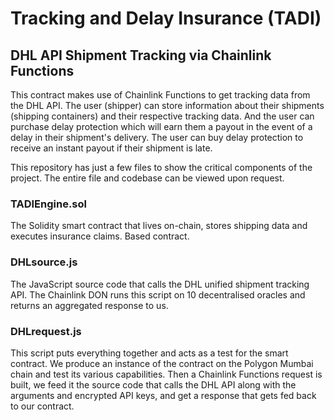 # Tracking and Delay Insurance (TADI)

## DHL API Shipment Tracking via Chainlink Functions

This contract makes use of Chainlink Functions to get tracking data from the DHL API. The user (shipper) can store information about their shipments (shipping containers) and their respective tracking data. And the user can purchase delay protection which will earn them a payout in the event of a delay in their shipment's delivery. The user can buy delay protection to receive an instant payout if their shipment is late.

This repository has just a few files to show the critical components of the project. The entire file and codebase can be viewed upon request.

### TADIEngine.sol

The Solidity smart contract that lives on-chain, stores shipping data and executes insurance claims. Based contract.

### DHLsource.js

The JavaScript source code that calls the DHL unified shipment tracking API. The Chainlink DON runs this script on 10 decentralised oracles and returns an aggregated response to us.

### DHLrequest.js

This script puts everything together and acts as a test for the smart contract. We produce an instance of the contract on the Polygon Mumbai chain and test its various capabilities. Then a Chainlink Functions request is built, we feed it the source code that calls the DHL API along with the arguments and encrypted API keys, and get a response that gets fed back to our contract.
